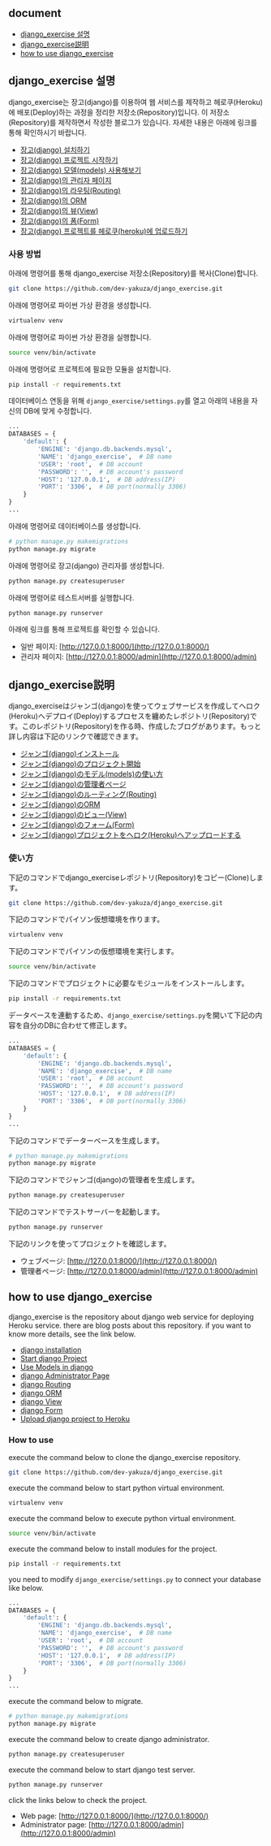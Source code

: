 ## document
- [django_exercise 설명](#django_exercise-설명)
- [django_exercise説明](#django_exercise説明)
- [how to use django_exercise](#how-to-use-django_exercise)

## django_exercise 설명
django_exercise는 장고(django)를 이용하여 웹 서비스를 제작하고 헤로쿠(Heroku)에 배포(Deploy)하는 과정을 정리한 저장소(Repository)입니다. 이 저장소(Repository)를 제작하면서 작성한 블로그가 있습니다. 자세한 내용은 아래에 링크를 통해 확인하시기 바랍니다.

- [장고(django) 설치하기](https://dev-yakuza.github.io/ko/django/installation/)
- [장고(django) 프로젝트 시작하기](https://dev-yakuza.github.io/ko/django/start/)
- [장고(django) 모델(models) 사용해보기](https://dev-yakuza.github.io/ko/django/models/)
- [장고(django)의 관리자 페이지](https://dev-yakuza.github.io/ko/django/admin/)
- [장고(django)의 라우팅(Routing)](https://dev-yakuza.github.io/ko/django/routing/)
- [장고(django)의 ORM](https://dev-yakuza.github.io/ko/django/orm/)
- [장고(django)의 뷰(View)](https://dev-yakuza.github.io/ko/django/view/)
- [장고(django)의 폼(Form)](https://dev-yakuza.github.io/ko/django/form/)
- [장고(django) 프로젝트를 헤로쿠(heroku)에 업로드하기](https://dev-yakuza.github.io/ko/django/heroku/)

### 사용 방법
아래에 명령어를 통해 django_exercise 저장소(Repository)를 복사(Clone)합니다.

```bash
git clone https://github.com/dev-yakuza/django_exercise.git
```

아래에 명령어로 파이썬 가상 환경을 생성합니다.

```bash
virtualenv venv
```

아래에 명령어로 파이썬 가상 환경을 실행합니다.

```bash
source venv/bin/activate
```

아래에 명령어로 프로젝트에 필요한 모듈을 설치합니다.

```bash
pip install -r requirements.txt
```

데이터베이스 연동을 위해 `django_exercise/settings.py`를 열고 아래의 내용을 자신의 DB에 맞게 수정합니다.

```python
...
DATABASES = {
    'default': {
        'ENGINE': 'django.db.backends.mysql',
        'NAME': 'django_exercise',  # DB name
        'USER': 'root',  # DB account
        'PASSWORD': '',  # DB account's password
        'HOST': '127.0.0.1',  # DB address(IP)
        'PORT': '3306',  # DB port(normally 3306)
    }
}
...
```

아래에 명령어로 데이터베이스를 생성합니다.

```bash
# python manage.py makemigrations
python manage.py migrate
```

아래에 명령어로 장고(django) 관리자를 생성합니다.

```bash
python manage.py createsuperuser
```

아래에 명령어로 테스트서버를 실행합니다.

```bash
python manage.py runserver
```

아래에 링크를 통해 프로젝트를 확인할 수 있습니다.

- 일반 페이지: [http://127.0.0.1:8000/](http://127.0.0.1:8000/)
- 관리자 페이지: [http://127.0.0.1:8000/admin](http://127.0.0.1:8000/admin)

## django_exercise説明
django_exerciseはジャンゴ(django)を使ってウェブサービスを作成してヘロク(Heroku)へデプロイ(Deploy)するプロセスを纏めたレポジトリ(Repository)です。このレポジトリ(Repository)を作る時、作成したブログがあります。もっと詳し内容は下記のリンクで確認できます。

- [ジャンゴ(django)インストール](https://dev-yakuza.github.io/django/installation/)
- [ジャンゴ(django)のプロジェクト開始](https://dev-yakuza.github.io/django/start/)
- [ジャンゴ(django)のモデル(models)の使い方](https://dev-yakuza.github.io/django/models/)
- [ジャンゴ(django)の管理者ページ](https://dev-yakuza.github.io/django/admin/)
- [ジャンゴ(django)のルーティング(Routing)](https://dev-yakuza.github.io/django/routing/)
- [ジャンゴ(django)のORM](https://dev-yakuza.github.io/django/orm/)
- [ジャンゴ(django)のビュー(View)](https://dev-yakuza.github.io/django/view/)
- [ジャンゴ(django)のフォーム(Form)](https://dev-yakuza.github.io/django/form/)
- [ジャンゴ(django)プロジェクトをヘロク(Heroku)へアップロードする](https://dev-yakuza.github.io/django/heroku/)

### 使い方
下記のコマンドでdjango_exerciseレポジトリ(Repository)をコピー(Clone)します。

```bash
git clone https://github.com/dev-yakuza/django_exercise.git
```

下記のコマンドでパイソン仮想環境を作ります。

```bash
virtualenv venv
```

下記のコマンドでパイソンの仮想環境を実行します。

```bash
source venv/bin/activate
```

下記のコマンドでプロジェクトに必要なモジュールをインストールします。

```bash
pip install -r requirements.txt
```

データベースを連動するため、`django_exercise/settings.py`を開いて下記の内容を自分のDBに合わせて修正します。

```python
...
DATABASES = {
    'default': {
        'ENGINE': 'django.db.backends.mysql',
        'NAME': 'django_exercise',  # DB name
        'USER': 'root',  # DB account
        'PASSWORD': '',  # DB account's password
        'HOST': '127.0.0.1',  # DB address(IP)
        'PORT': '3306',  # DB port(normally 3306)
    }
}
...
```

下記のコマンドでデーターベースを生成します。

```bash
# python manage.py makemigrations
python manage.py migrate
```

下記のコマンドでジャンゴ(django)の管理者を生成します。

```bash
python manage.py createsuperuser
```

下記のコマンドでテストサーバーを起動します。

```bash
python manage.py runserver
```

下記のリンクを使ってプロジェクトを確認します。

- ウェブページ: [http://127.0.0.1:8000/](http://127.0.0.1:8000/)
- 管理者ページ: [http://127.0.0.1:8000/admin](http://127.0.0.1:8000/admin)

## how to use django_exercise
django_exercise is the repository about django web service for deploying Heroku service. there are blog posts about this repository. if you want to know more details, see the link below.

- [django installation](https://dev-yakuza.github.io/en/django/installation/)
- [Start django Project](https://dev-yakuza.github.io/en/django/start/)
- [Use Models in django](https://dev-yakuza.github.io/en/django/models/)
- [django Administrator Page](https://dev-yakuza.github.io/en/django/admin/)
- [django Routing](https://dev-yakuza.github.io/en/django/routing/)
- [django ORM](https://dev-yakuza.github.io/en/django/orm/)
- [django View](https://dev-yakuza.github.io/en/django/view/)
- [django Form](https://dev-yakuza.github.io/en/django/form/)
- [Upload django project to Heroku](https://dev-yakuza.github.io/en/django/heroku/)

### How to use
execute the command below to clone the django_exercise repository.

```bash
git clone https://github.com/dev-yakuza/django_exercise.git
```

execute the command below to start python virtual environment.

```bash
virtualenv venv
```

execute the command below to execute python virtual environment.

```bash
source venv/bin/activate
```

execute the command below to install modules for the project.

```bash
pip install -r requirements.txt
```

you need to modify `django_exercise/settings.py` to connect your database like below.

```python
...
DATABASES = {
    'default': {
        'ENGINE': 'django.db.backends.mysql',
        'NAME': 'django_exercise',  # DB name
        'USER': 'root',  # DB account
        'PASSWORD': '',  # DB account's password
        'HOST': '127.0.0.1',  # DB address(IP)
        'PORT': '3306',  # DB port(normally 3306)
    }
}
...
```

execute the command below to migrate.

```bash
# python manage.py makemigrations
python manage.py migrate
```

execute the command below to create django administrator.

```bash
python manage.py createsuperuser
```

execute the command below to start django test server.

```bash
python manage.py runserver
```

click the links below to check the project.

- Web page: [http://127.0.0.1:8000/](http://127.0.0.1:8000/)
- Administrator page: [http://127.0.0.1:8000/admin](http://127.0.0.1:8000/admin)